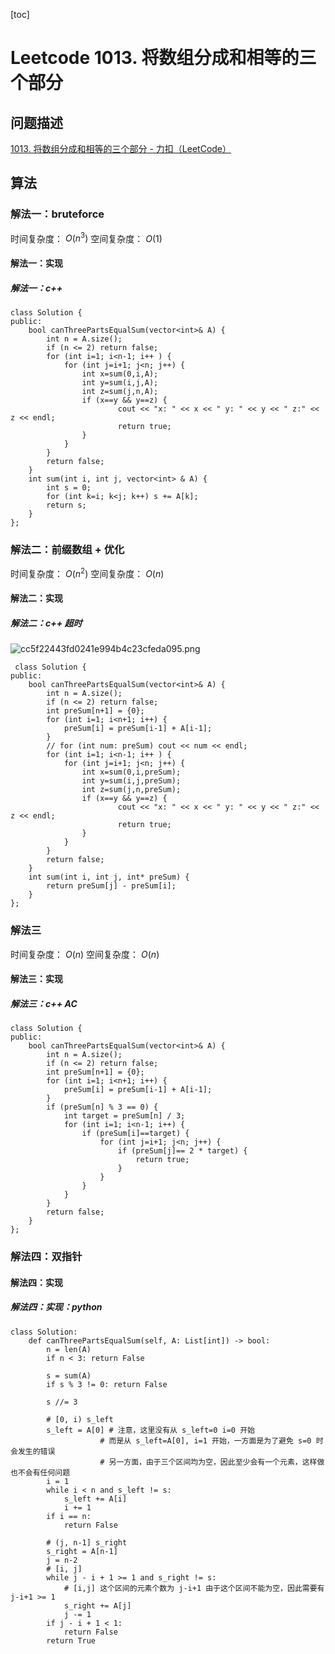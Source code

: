 [toc]

# Leetcode 1013. 将数组分成和相等的三个部分

## 问题描述

[1013. 将数组分成和相等的三个部分 - 力扣（LeetCode）](https://leetcode-cn.com/problems/partition-array-into-three-parts-with-equal-sum/submissions/)

## 算法

### 解法一：bruteforce

时间复杂度： $O(n^3)$
空间复杂度： $O(1)$

#### 解法一：实现

##### 解法一：c++

```
class Solution {
public:
    bool canThreePartsEqualSum(vector<int>& A) {
        int n = A.size();
        if (n <= 2) return false;
        for (int i=1; i<n-1; i++ ) {
            for (int j=i+1; j<n; j++) {
                int x=sum(0,i,A);
                int y=sum(i,j,A);
                int z=sum(j,n,A);
                if (x==y && y==z) {
                        cout << "x: " << x << " y: " << y << " z:" << z << endl;
                        return true;
                }
            }
        }
        return false;
    }
    int sum(int i, int j, vector<int> & A) {
        int s = 0;
        for (int k=i; k<j; k++) s += A[k];
        return s;
    }
};
```


### 解法二：前缀数组 + 优化

时间复杂度： $O(n^2)$
空间复杂度： $O(n)$

#### 解法二：实现

##### 解法二：c++ 超时

![cc5f22443fd0241e994b4c23cfeda095.png](evernotecid://8E200321-31A9-427B-BECA-CC44235980BC/appyinxiangcom/22483756/ENResource/p11093)
 
```
 class Solution {
public:
    bool canThreePartsEqualSum(vector<int>& A) {
        int n = A.size();
        if (n <= 2) return false;
        int preSum[n+1] = {0};
        for (int i=1; i<n+1; i++) {
            preSum[i] = preSum[i-1] + A[i-1];
        }
        // for (int num: preSum) cout << num << endl;
        for (int i=1; i<n-1; i++ ) {
            for (int j=i+1; j<n; j++) {
                int x=sum(0,i,preSum);
                int y=sum(i,j,preSum);
                int z=sum(j,n,preSum);
                if (x==y && y==z) {
                        cout << "x: " << x << " y: " << y << " z:" << z << endl;
                        return true;
                }
            }
        }
        return false;
    }
    int sum(int i, int j, int* preSum) {
        return preSum[j] - preSum[i];
    }
};
```

### 解法三

时间复杂度： $O(n)$
空间复杂度： $O(n)$

#### 解法三：实现

##### 解法三：c++ AC

```
class Solution {
public:
    bool canThreePartsEqualSum(vector<int>& A) {
        int n = A.size();
        if (n <= 2) return false;
        int preSum[n+1] = {0};
        for (int i=1; i<n+1; i++) {
            preSum[i] = preSum[i-1] + A[i-1];
        }
        if (preSum[n] % 3 == 0) {
            int target = preSum[n] / 3;
            for (int i=1; i<n-1; i++) {
                if (preSum[i]==target) {
                    for (int j=i+1; j<n; j++) {
                        if (preSum[j]== 2 * target) {
                            return true;
                        }
                    }
                }
            }
        } 
        return false;
    }
};
```
   
### 解法四：双指针

#### 解法四：实现

##### 解法四：实现：python

```
class Solution:
    def canThreePartsEqualSum(self, A: List[int]) -> bool:
        n = len(A)
        if n < 3: return False

        s = sum(A)
        if s % 3 != 0: return False
        
        s //= 3
        
        # [0, i) s_left
        s_left = A[0] # 注意，这里没有从 s_left=0 i=0 开始
                    # 而是从 s_left=A[0], i=1 开始，一方面是为了避免 s=0 时会发生的错误
                    # 另一方面，由于三个区间均为空，因此至少会有一个元素，这样做也不会有任何问题
        i = 1
        while i < n and s_left != s:
            s_left += A[i]
            i += 1
        if i == n:
            return False
        
        # (j, n-1] s_right
        s_right = A[n-1]
        j = n-2
        # [i, j]
        while j - i + 1 >= 1 and s_right != s:
            # [i,j] 这个区间的元素个数为 j-i+1 由于这个区间不能为空，因此需要有 j-i+1 >= 1
            s_right += A[j]
            j -= 1
        if j - i + 1 < 1: 
            return False
        return True
```